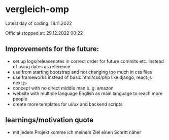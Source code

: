 # vergleich-omp
Latest day of coding: 18.11.2022

Official stopped at: 29.12.2022 00:22

## Improvements for the future:
- set up logs/releasenotes in correct order for future commits etc. instead of using dates as reference
- use from starting bootstrap and not changing too much in css files
- use frameworks instead of basic html/css/php like django, react.js next.js
- concept with no direct middle man e. g. amazon
- website with multiple language English as main language to reach more people
- create more templates for ui/ux and backend scripts

## learnings/motivation quote
- mit jedem Projekt komme ich meinem Ziel einen Schritt näher
